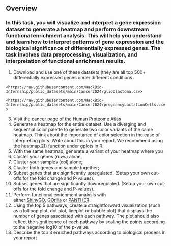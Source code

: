 ## **Overview**
### In this task, you will visualize and interpret a gene expression dataset to generate a heatmap and perform downstream functional enrichment analysis. This will help you understand and learn how to interpret patterns of gene expression and the biological significance of differentially expressed genes. The task involves data preprocessing, visualization, and interpretation of functional enrichment results.

1. Download and use one of these datasets (they are all top 500+ differentially expressed genes under different conditions
   
`<https://raw.githubusercontent.com/HackBio-Internship/public_datasets/main/Cancer2024/glioblastoma.csv>`

`<https://raw.githubusercontent.com/HackBio-Internship/public_datasets/main/Cancer2024/pregnancyLactationCells.csv>`

3. Visit the [cancer page of the Human Proteome Atlas](https://www.proteinatlas.org/humanproteome/pathology)
4. Generate a heatmap for the entire dataset. Use a diverging and sequential color palette to generate two color variants of the same heatmap. Think about the importance of color selection in the ease of interpreting plots. Write about this in your report. We recommend using the heatmap.2() function under [gplots](https://cran.r-project.org/web/packages/gplots/index.html) in R.
5. With the same heatmap, generate a variant of your heatmap where you
6. Cluster your genes (rows) alone,
7. Cluster your samples (col) alone;
8. Cluster both genes and sample together;
9. Subset genes that are significantly upregulated. (Setup your own cut-offs for the fold change and P-values).
10. Subset genes that are significantly downregulated. (Setup your own cut-offs for the fold change and P-values).
11. Perform functional enrichment analysis with either [ShinyGO](http://bioinformatics.sdstate.edu/go/), [GOrilla](https://cbl-gorilla.cs.technion.ac.il/) or [PANTHER](https://geneontology.org/).
12. Using the top 5 pathways, create a straightforward visualization (such as a lollipop plot, dot plot, lineplot or bubble plot) that displays the number of genes associated with each pathway. The plot should also reflect the significance of each pathway by scaling the points according to the negative log10 of the p-value.
13. Describe the top 3 enriched pathways according to biological process in your report

 
